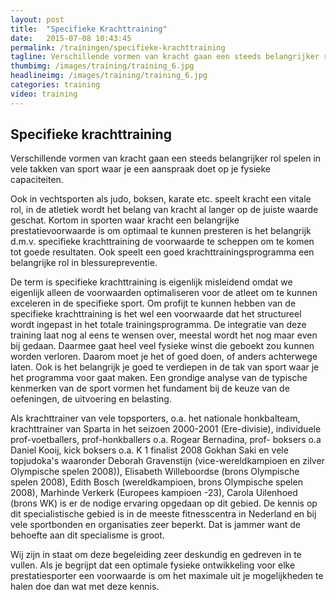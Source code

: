 ```yaml
---
layout: post
title:  "Specifieke Krachttraining"
date:   2015-07-08 10:43:45
permalink: /trainingen/specifieke-krachttraining
tagline: Verschillende vormen van kracht gaan een steeds belangrijker rol spelen in vele takken van sport.
thumbimg: /images/training/training_6.jpg
headlineimg: /images/training/training_6.jpg
categories: training
video: training
---
```

## Specifieke krachttraining 

Verschillende vormen van kracht gaan een steeds belangrijker rol spelen in vele takken van sport waar je een aanspraak doet op je fysieke capaciteiten.
 
Ook in vechtsporten als judo, boksen, karate etc. speelt kracht een vitale rol, in de atletiek wordt het belang van kracht al langer op de juiste waarde geschat. Kortom in sporten waar kracht een belangrijke prestatievoorwaarde is om optimaal te kunnen presteren is het belangrijk d.m.v. specifieke krachttraining de voorwaarde te scheppen om te komen tot goede resultaten. Ook speelt een goed krachttrainingsprogramma een belangrijke rol in blessurepreventie.
 
 De term is specifieke krachttraining is eigenlijk misleidend omdat we eigenlijk alleen de voorwaarden optimaliseren voor de atleet om te kunnen exceleren in de specifieke sport. Om profijt te kunnen hebben van de specifieke krachttraining is het wel een voorwaarde dat het structureel wordt ingepast in het totale trainingsprogramma. De integratie van deze training laat nog al eens te wensen over, meestal wordt het nog maar even bij gedaan. Daarmee gaat heel veel fysieke winst die geboekt zou kunnen worden verloren. Daarom moet je het of goed doen, of anders achterwege laten. Ook is het belangrijk je goed te verdiepen in de tak van sport waar je het programma voor gaat maken. Een grondige analyse van de typische kenmerken van de sport vormen het fundament bij de keuze van de oefeningen, de uitvoering en belasting.

Als krachttrainer van vele topsporters, o.a. het nationale honkbalteam, krachttrainer van Sparta in het seizoen 2000-2001 (Ere-divisie), individuele prof-voetballers, prof-honkballers o.a. Rogear Bernadina, prof- boksers o.a Daniel Kooij, kick boksers o.a. K 1 finalist 2008 Gokhan Saki en vele topjudoka's waaronder Deborah Gravenstijn (vice-wereldkampioen en zilver Olympische spelen 2008)), Elisabeth Willeboordse (brons Olympische spelen 2008), Edith Bosch (wereldkampioen, brons Olympische spelen 2008), Marhinde Verkerk (Europees kampioen -23), Carola Uilenhoed (brons WK) is er de nodige ervaring opgedaan op dit gebied. De kennis op dit specialistische gebied is in de meeste fitnesscentra in Nederland en bij vele sportbonden en organisaties zeer beperkt. Dat is jammer want de behoefte aan dit specialisme is groot.
 
 Wij zijn in staat om deze begeleiding zeer deskundig en gedreven in te vullen. Als je begrijpt dat een optimale fysieke ontwikkeling voor elke prestatiesporter een voorwaarde is om het maximale uit je mogelijkheden te halen doe dan wat met deze kennis.
